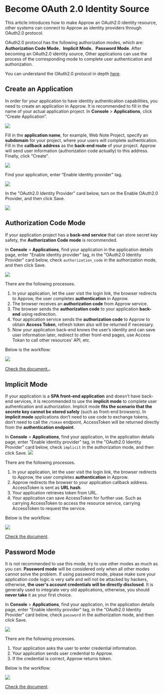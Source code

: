 # Become OAuth 2.0 Identity Source

<LastUpdated/>

This article introduces how to make Approw an OAuth2.0 identity resource, other systems can connect to Approw as identity providers through OAuth2.0 protocol.

OAuth2.0 protocol has the following authorization modes, which are: **Authorization Code Mode**、**Implicit Mode**、**Password Mode**. After becoming an OAuth2.0 identity source, Other applications can use the process of the corresponding mode to complete user authentication and authorization.

You can understand the OAuth2.0 protocol in depth [here](/concepts/oidc/oidc-overview.md).

## Create an Application

In order for your application to have identity authentication capabilities, you need to create an application in Approw. It is recommended to fill in the name of your actual application project. In **Console** > **Applications**, click “Create Application”.

![](~@imagesZhCn/guides/federation/oidc/1-1.png)

Fill in the **application name**, for example, Web Note Project, specify an **subdomain** for your project, where your users will complete authentication. Fill in the **callback address** as the **back-end route** of your project. Approw will send user information (authorization code actually) to this address. Finally, click “Create”.

![](~@imagesZhCn/guides/federation/oidc/1-2.png)

Find your application, enter “Enable identity provider” tag.

![](~@imagesZhCn/guides/federation/oauth/1-1.png)

In the "OAuth2.0 Identity Provider" card below, turn on the Enable OAuth2.0 Provider, and then click Save.

![](~@imagesZhCn/guides/federation/oauth/1-2.png)

## Authorization Code Mode

If your application project has a **back-end service** that can store secret key safety, the **Authorization Code mode** is recommended.

In **Console** > **Applications**, find your application in the application details page, enter "Enable identity provider" tag, in the "OAuth2.0 Identity Provider" card below, check `authorization_code` in the authorization mode, and then click Save.

![](~@imagesZhCn/guides/federation/oauth/1-3.png)

There are the following processes.

1. In your application, let the user visit the login link, the browser redirects to Approw, the user completes **authentication** in Approw.
2. The browser receives an **authorization code** from Approw service.
3. The browser sends the **authorization code** to your application **back-end** using redirection.
4. Your application service sends the **authorization code** to Approw to obtain **Access Token**, refresh token also will be returned if necessary.
5. Now your application back-end knows the user’s identity and can save user information later, redirect to other front-end pages, use Access Tokan to call other resources’ API, etc.

Below is the workflow:

![](~@imagesZhCn/guides/federation/oauth/authorization-code-flow.png)

[Check the document.](/federation/oauth2/authorization-code)。

## Implicit Mode

If your application is a **SPA front-end application** and doesn’t have back-end services, it is recommended to use the **implicit mode** to complete user authentication and authorization. Implicit mode **fits the scenario that the secrete key cannot be stored safely** (such as front-end browsers). In **implicit mode** applications don’t need to use code to exchange tokens, don’t need to call the `/token` endpoint, AccessToken will be returned directly from the **authentication endpoint**.

In **Console** > **Applications**, find your application, in the application details page, enter "Enable identity provider" tag, in the "OAuth2.0 Identity Provider" card below, check `implicit` in the authorization mode, and then click Save.
![](~@imagesZhCn/guides/federation/oauth/1-4.png)

There are the following processes.

1. In your application, let the user visit the login link, the browser redirects to Approw, the user completes **authentication** in Approw.
2. Approw redirects the browser to your application callback address. AccessToken is sent as **URL hash**.
3. Your application retrieves token from URL.
4. Your application can save AccessToken for further use. Such as carrying AccessToken to access the resource service, carrying AccessToken to request the service.

Below is the workflow:

![](~@imagesZhCn/guides/federation/oauth/implicit-flow.png)

[Check the document](/federation/oauth2/implicit).

## Password Mode

It is not recommended to use this mode, try to use other modes as much as you can. **Password mode** will be considered only when all other modes cannot solve the problem. If using password mode, please make sure your application code logic is very safe and will not be attacked by hackers, otherwise, **the user's account credentials will be directly disclosed**. It is generally used to integrate very old applications, otherwise, you should **never take** it as your first choice.

In **Console** > **Applications**, find your application, in the application details page, enter "Enable identity provider" tag, in the "OAuth2.0 Identity Provider" card below, check `password` in the authorization mode, and then click Save.

![](~@imagesZhCn/guides/federation/oauth/1-5.png)

There are the following processes.

1. Your application asks the user to enter credential information.
2. Your application sends user credential to Approw.
3. If the credential is correct, Approw returns token.

Below is the workflow:

![](~@imagesZhCn/guides/federation/oauth/password-flow.png)

[Check the document](/federation/oauth2/password).
